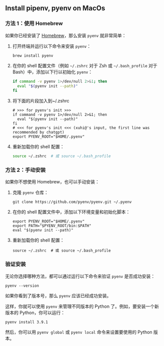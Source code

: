 ## Install pipenv, pyenv on MacOs

### 方法 1：使用 Homebrew

如果你已经安装了 [Homebrew](https://brew.sh/)，那么安装 `pyenv` 就非常简单：

1. 打开终端并运行以下命令来安装 `pyenv`：

   ```shell
   brew install pyenv
   ```

2. 在你的 shell 配置文件（例如 `~/.zshrc` 对于 Zsh 或 `~/.bash_profile` 对于 Bash）中，添加以下行以初始化 `pyenv`：

   ```bash
   if command -v pyenv 1>/dev/null 2>&1; then
     eval "$(pyenv init --path)"
   fi
   ```

3. 将下面的片段加入到~/.zshrc

   ```shell
   # >>> for pyenv's init >>>
   if command -v pyenv 1>/dev/null 2>&1; then
     eval "$(pyenv init --path)"
   fi
   # <<< for pyenv's init <<< (xuhi@'s input, the first line was recommended by chatgpt)
   export PYENV_ROOT="$HOME/.pyenv"
   ```

   

4. 重新加载你的 shell 配置：

   ```bash
   source ~/.zshrc  # 或 source ~/.bash_profile
   ```

### 方法 2：手动安装

如果你不想使用 Homebrew，也可以手动安装：

1. 克隆 `pyenv` 仓库：

   ```
   git clone https://github.com/pyenv/pyenv.git ~/.pyenv
   ```

2. 在你的 shell 配置文件中，添加以下环境变量和初始化脚本：

   ```
   export PYENV_ROOT="$HOME/.pyenv"
   export PATH="$PYENV_ROOT/bin:$PATH"
   eval "$(pyenv init --path)"
   ```

3. 重新加载你的 shell 配置：

   ```
   source ~/.zshrc  # 或 source ~/.bash_profile
   ```

### 验证安装

无论你选择哪种方法，都可以通过运行以下命令来验证 `pyenv` 是否成功安装：

```
pyenv --version
```

如果你看到了版本号，那么 `pyenv` 应该已经成功安装。

这样，你就可以使用 `pyenv` 来管理不同版本的 Python 了。例如，要安装一个新版本的 Python，你可以运行：

```shell
pyenv install 3.9.1
```

然后，你可以用 `pyenv global` 或 `pyenv local` 命令来设置要使用的 Python 版本。